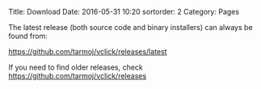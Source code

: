 Title: Download
Date: 2016-05-31 10:20
sortorder: 2
Category: Pages

The latest release (both source code and binary installers) can always be found from: 

<https://github.com/tarmoj/vclick/releases/latest>

If you need to find older releases, check <https://github.com/tarmoj/vclick/releases>  

<br>


